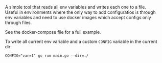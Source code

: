 A simple tool that reads all env variables and writes each one to a file.
Useful in environments where the only way to add configuratios is through env variables and
need to use docker images which accept configs only through files.

See the docker-compose file for a full example.


To write all current env variable and a custom `CONFIG` variable in the current dir:
```
CONFIG="var=1" go run main.go --dir=./
```
